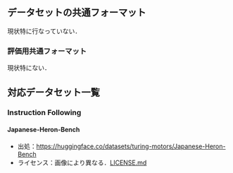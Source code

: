 ## データセットの共通フォーマット

現状特に行なっていない．

### 評価用共通フォーマット

現状特にない．

## 対応データセット一覧

### Instruction Following

#### Japanese-Heron-Bench
- 出処：https://huggingface.co/datasets/turing-motors/Japanese-Heron-Bench
- ライセンス：画像により異なる．[LICENSE.md](https://huggingface.co/datasets/turing-motors/Japanese-Heron-Bench/blob/main/LICENCE.md)
